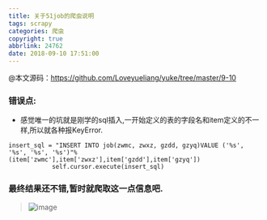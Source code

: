 ```yaml
---
title: 关于51job的爬虫说明
tags: scrapy
categories: 爬虫
copyright: true
abbrlink: 24762
date: 2018-09-10 17:51:00
---
```


@本文源码：https://github.com/Loveyueliang/yuke/tree/master/9-10

<!--more-->

### 错误点:
* 感觉唯一的坑就是刚学的sql插入,一开始定义的表的字段名和item定义的不一样,所以就各种报KeyError.
```angular2html
insert_sql = "INSERT INTO job(zwmc, zwxz, gzdd, gzyq)VALUE ('%s', '%s', '%s', '%s')"%(item['zwmc'],item['zwxz'],item['gzdd'],item['gzyq'])
            self.cursor.execute(insert_sql)
```

### 最终结果还不错,暂时就爬取这一点信息吧.

> ![image](https://wx3.sinaimg.cn/large/0068ZTOjgy1fvex5hxnrbj30wy0ecadp.jpg)
